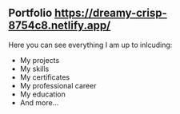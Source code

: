 ## Portfolio https://dreamy-crisp-8754c8.netlify.app/
Here you can see everything I am up to inlcuding:
- My projects
- My skills
- My certificates
- My professional career
- My education
- And more...
